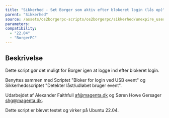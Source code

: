 ```yaml
---
title: "Sikkerhed - Sæt Borger som aktiv efter blokeret login (lås op)"
parent: "Sikkerhed"
source: /assets/os2borgerpc-scripts/os2borgerpc/sikkerhed/unexpire_user.sh
parameters:
compatibility:  
  - "22.04"
  - "BorgerPC"
---
```


## Beskrivelse
Dette script gør det muligt for Borger igen at logge ind efter blokeret login.

Benyttes sammen med Scriptet "Bloker for login ved USB event" og Sikkerhedsscriptet "Detekter låst/udløbet bruger event".

Udarbejdet af Alexander Faithfull <af@magenta.dk> og Søren Howe Gersager <shg@magenta.dk>.

Dette script er blevet testet og virker på Ubuntu 22.04.